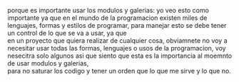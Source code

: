 porque es importante usar los modulos y galerias: yo veo esto como importante ya que en el mundo de la programacion existen miles de lenguajes, formas y estilos de programar, para manejar esto se debe tener un control de lo que se va a usar, ya que  
en un proyecto que quiera realizar de cualquier cosa, obviamnete no voy a necesitar usar todas las formas, lenguajes o usos de la programacion, voy nesecitra solo algunos asi que siento que esta es la importancia al moemnto de usar modulos y galerias,  
para no saturar los codigo y tener un orden que lo que me sirve y lo que no.   
